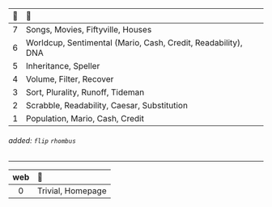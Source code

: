 | 🌱  | 🌿 |
| :---: | :--- |
| 7  | Songs, Movies, Fiftyville, Houses  |
| 6  | Worldcup, Sentimental (Mario, Cash, Credit, Readability), DNA  |
| 5  | Inheritance, Speller  |
| 4  | Volume, Filter, Recover  |
| 3  | Sort, Plurality, Runoff, Tideman  |
| 2  | Scrabble, Readability, Caesar, Substitution  |
| 1  | Population, Mario, Cash, Credit  |

###### added: `flip` `rhombus`
---

| web  | 🌵 |
| :---: | :--- |
| 0 | Trivial, Homepage |


